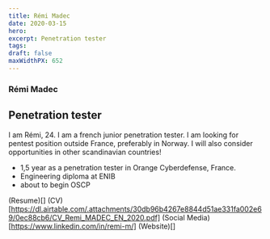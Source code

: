 ```yaml
---
title: Rémi Madec
date: 2020-03-15
hero: 
excerpt: Penetration tester
tags: 
draft: false
maxWidthPX: 652
---
```



### Rémi Madec
## Penetration tester

I am Rémi, 24. I am a french junior penetration tester. I am looking for pentest position outside France, preferably in Norway. I will also consider opportunities in other scandinavian countries!

- 1,5 year as a penetration tester in Orange Cyberdefense, France.
- Engineering diploma at ENIB
- about to begin OSCP

(Resume)[]
(CV)[https://dl.airtable.com/.attachments/30db96b4267e8844d51ae331fa002e69/0ec88cb6/CV_Remi_MADEC_EN_2020.pdf]
(Social Media)[https://www.linkedin.com/in/remi-m/]
(Website)[]

